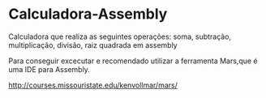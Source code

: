 # Calculadora-Assembly
Calculadora que realiza as seguintes operações: soma, subtração, multiplicação, divisão, raiz quadrada em assembly

Para conseguir excecutar e recomendado utilizar a ferramenta Mars,que é uma IDE para Assembly. 

http://courses.missouristate.edu/kenvollmar/mars/
